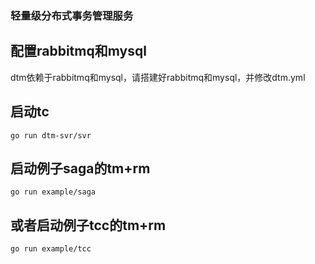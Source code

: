 ### 轻量级分布式事务管理服务

## 配置rabbitmq和mysql

dtm依赖于rabbitmq和mysql，请搭建好rabbitmq和mysql，并修改dtm.yml

## 启动tc

```go run dtm-svr/svr```

## 启动例子saga的tm+rm

```go run example/saga```

## 或者启动例子tcc的tm+rm

```go run example/tcc```